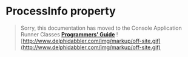 <a href='Hidden comment: 
$Rev$
$Date$
'></a>

# ProcessInfo property #

> Sorry, this documentation has moved to the Console Application Runner Classes **[Programmers' Guide](http://wiki.delphidabbler.com/index.php/Docs/TPJCustomConsoleAppProcessInfo)** ![http://www.delphidabbler.com/img/markup/off-site.gif](http://www.delphidabbler.com/img/markup/off-site.gif)
